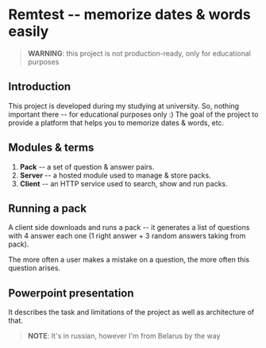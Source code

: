 # Remtest -- memorize dates & words easily
> **WARNING**: this project is not production-ready, only for educational purposes

## Introduction
This project is developed during my studying at university. So, nothing important there -- for educational purposes only :)
The goal of the project to provide a platform that helps you to memorize dates & words, etc.

## Modules & terms
1. **Pack** -- a set of question & answer pairs.
2. **Server** -- a hosted module used to manage & store packs.
3. **Client** -- an HTTP service used to search, show and run packs.

## Running a pack
A client side downloads and runs a pack -- it generates a list of questions with 4 answer each one (1 right answer + 3 random answers taking from pack).

The more often a user makes a mistake on a question, the more often this question arises.

## Powerpoint presentation
It describes the task and limitations of the project as well as architecture of that.
> **NOTE**: It's in russian, however I'm from Belarus by the way